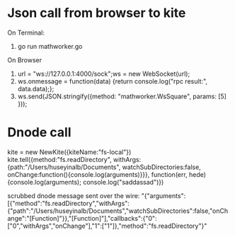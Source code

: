 # Json call from browser to kite

On Terminal:

1. go run mathworker.go

On Browser

1. url = "ws://127.0.0.1:4000/sock";ws = new WebSocket(url);
2. ws.onmessage = function(data) {return console.log("rpc result:", data.data);};
3. ws.send(JSON.stringify({method: "mathworker.WsSquare", params: [5] }));


# Dnode call


kite = new NewKite({kiteName:"fs-local"})
kite.tell({method:"fs.readDirectory", withArgs:{path:"/Users/huseyinalb/Documents", watchSubDirectories:false, onChange:function(){console.log(arguments)}}}, function(err, hede){console.log(arguments); console.log("saddassad")})


scrubbed dnode message sent over the wire:
"{"arguments":[{"method":"fs.readDirectory","withArgs":{"path":"/Users/huseyinalb/Documents","watchSubDirectories":false,"onChange":"[Function]"}},"[Function]"],"callbacks":{"0":["0","withArgs","onChange"],"1":["1"]},"method":"fs.readDirectory"}"